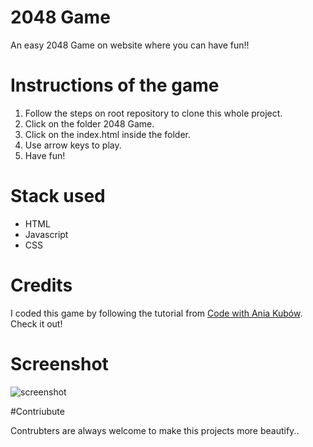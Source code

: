 # 2048 Game

An easy 2048 Game on website where you can have fun!! 

# Instructions of the game

1. Follow the steps on root repository to clone this whole project.
2. Click on the folder 2048 Game.
3. Click on the index.html inside the folder.
4. Use arrow keys to play.
5. Have fun!

# Stack used
- HTML
- Javascript
- CSS

# Credits
I coded this game by following the tutorial from [Code with Ania Kubów](https://www.youtube.com/watch?v=aDn2g8XfSMc). Check it out!

# Screenshot

![screenshot](https://github.com/Gyynnn/Web-dev-mini-projects/blob/2048game/2048%20Game/screenshot.PNG)

#Contriubute

Contrubters are always welcome to make this projects more beautify..


